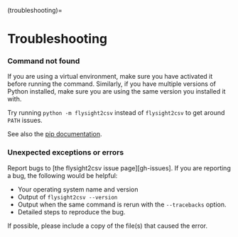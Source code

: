 (troubleshooting)=

# Troubleshooting

### Command not found

If you are using a virtual environment, make sure you have activated it before running the command. Similarly, if you
have multiple versions of Python installed, make sure you are using the same version you installed it with.

Try running `python -m flysight2csv` instead of `flysight2csv` to get around `PATH` issues.

See also the [pip documentation](https://pip.pypa.io/en/stable/installation/).

### Unexpected exceptions or errors

Report bugs to [the flysight2csv issue page][gh-issues]. If you are reporting a bug, the following would be helpful:

- Your operating system name and version
- Output of `flysight2csv --version`
- Output when the same command is rerun with the `--tracebacks` option.
- Detailed steps to reproduce the bug.

If possible, please include a copy of the file(s) that caused the error.
